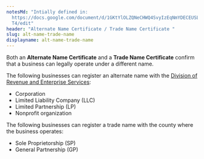 ```yaml
---
notesMd: "Intially defined in:
  https://docs.google.com/document/d/1GKtYlOLZQNeCHWQ4SvyIzEqNmYDECEUSLahp8_yC4\
  T4/edit"
header: "Alternate Name Certificate / Trade Name Certificate "
slug: alt-name-trade-name
displayname: alt-name-trade-name
---
```

Both an **Alternate Name Certificate** and a **Trade Name Certificate** confirm that a business can legally operate under a different name.

The following businesses can register an alternate name with the [Division of Revenue and Enterprise Services](https://www.njportal.com/DOR/businessrecords/EntityDocs/BusinessStatCopies.aspx):

* Corporation
* Limited Liability Company (LLC)
* Limited Partnership (LP)
* Nonprofit organization 

The following businesses can register a trade name with the county where the business operates:

* Sole Proprietorship (SP)
* General Partnership (GP)